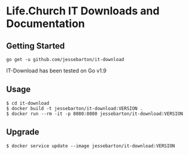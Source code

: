 
# Life.Church IT Downloads and Documentation


## Getting Started

`go get -u github.com/jessebarton/it-download`

IT-Download has been tested on Go v1.9

## Usage
```
$ cd it-download
$ docker build -t jessebarton/it-download:VERSION .
$ docker run --rm -it -p 8080:8080 jessebarton/it-download:VERSION
```
## Upgrade
```
$ docker service update --image jessebarton/it-download:VERSION
```